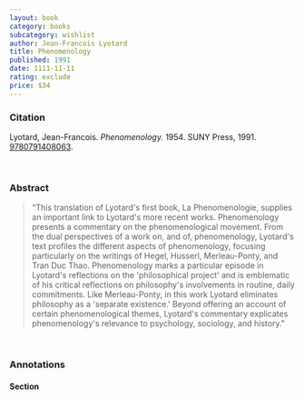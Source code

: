```yaml
---
layout: book
category: books
subcategory: wishlist
author: Jean-Francois Lyotard
title: Phenomenology
published: 1991
date: 1111-11-11
rating: exclude
price: $34
---
```


### Citation

Lyotard, Jean-Francois. *Phenomenology.* 1954. SUNY Press, 1991. [9780791408063](https://sunypress.edu/Books/P/Phenomenology3).

<br>

### Abstract

> "This translation of Lyotard's first book, La Phenomenologie, supplies an important link to Lyotard's more recent works. Phenomenology presents a commentary on the phenomenological movement. From the dual perspectives of a work on, and of, phenomenology, Lyotard's text profiles the different aspects of phenomenology, focusing particularly on the writings of Hegel, Husserl, Merleau-Ponty, and Tran Duc Thao. Phenomenology marks a particular episode in Lyotard's reflections on the 'philosophical project' and is emblematic of his critical reflections on philosophy's involvements in routine, daily commitments. Like Merleau-Ponty, in this work Lyotard eliminates philosophy as a 'separate existence.' Beyond offering an account of certain phenomenological themes, Lyotard's commentary explicates phenomenology's relevance to psychology, sociology, and history."

<br>

### Annotations

#### Section

<br>

